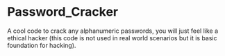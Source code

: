 # Password_Cracker
A cool code to crack any alphanumeric passwords, you will just feel like a ethical hacker (this code is not used in real world scenarios but it is basic foundation for hacking).
